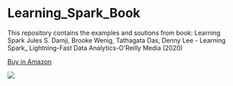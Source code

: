 # Learning_Spark_Book

This repository contains the examples and soutions from book:
Learning Spark Jules S. Damji, Brooke Wenig, Tathagata Das, Denny Lee - Learning Spark_ Lightning-Fast Data Analytics-O'Reilly Media (2020)

[Buy in Amazon](https://www.amazon.com.mx/Learning-Spark-Jules-Damji/dp/1492050040)

![](https://images-na.ssl-images-amazon.com/images/I/81suz6mjQuL.jpg)